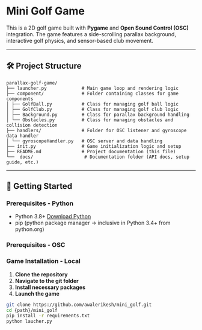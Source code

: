 # Mini Golf Game

This is a 2D golf game built with **Pygame** and **Open Sound Control (OSC)** integration. The game features a side-scrolling parallax background, interactive golf physics, and sensor-based club movement.

---

## 🛠️ Project Structure
```
parallax-golf-game/
├── launcher.py             # Main game loop and rendering logic
├── component/              # Folder containing classes for game components
│ ├── GolfBall.py           # Class for managing golf ball logic
│ ├── GolfClub.py           # Class for managing golf club logic
│ ├── Background.py         # Class for parallax background handling
│ └── Obstacles.py          # Class for managing obstacles and collision detection
├── handlers/               # Folder for OSC listener and gyroscope data handler
│ └── gyroscopeHandler.py   # OSC server and data handling
├── init.py                 # Game initialization logic and setup
├── README.md               # Project documentation (this file)
└──  docs/                   # Documentation folder (API docs, setup guide, etc.)
```

---

## 🚀 Getting Started

### Prerequisites - Python

- Python 3.8+ [Download Python](https://www.python.org/downloads/)
- pip (python package manager -> inclusive in Python 3.4+ from python.org)

### Prerequisites - OSC

### Game Installation - Local

1. **Clone the repository**
2. **Navigate to the git folder**
3. **Install necessary packages**
4. **Launch the game**

```bash
git clone https://github.com/awalerikesh/mini_golf.git
cd {path}/mini_golf
pip install -r requirements.txt
python laucher.py